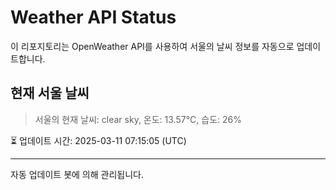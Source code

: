 
# Weather API Status

이 리포지토리는 OpenWeather API를 사용하여 서울의 날씨 정보를 자동으로 업데이트합니다.

## 현재 서울 날씨
> 서울의 현재 날씨: clear sky, 온도: 13.57°C, 습도: 26%

⏳ 업데이트 시간: 2025-03-11 07:15:05 (UTC)

---
자동 업데이트 봇에 의해 관리됩니다.
